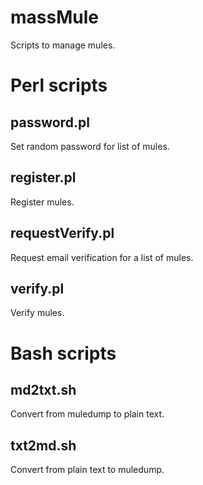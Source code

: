 massMule
========

Scripts to manage mules.


# Perl scripts #


password.pl
-----------
Set random password for list of mules.


register.pl
-----------
Register mules.


requestVerify.pl
-----------
Request email verification for a list of mules.


verify.pl
-----------
Verify mules.


# Bash scripts #

md2txt.sh
-----------
Convert from muledump to plain text.

txt2md.sh
-----------
Convert from plain text to muledump.

